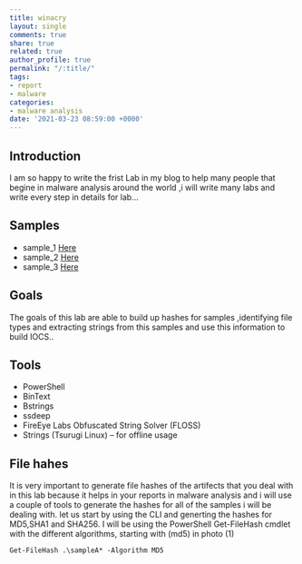 ```yaml
---
title: winacry 
layout: single
comments: true
share: true
related: true
author_profile: true
permalink: "/:title/"
tags:
- report
- malware
categories:
- malware analysis 
date: '2021-03-23 08:59:00 +0000'
---
```

## Introduction
 I am so happy to write the frist Lab in my blog to help 
 many people that begine in malware analysis around the world 
 ,i will write many labs and write every step in details
 for lab...
<!-- more -->
## Samples 
 * sample_1 [Here](https://app.any.run/tasks/328bfbaf-dd18-4460-a49d-ed842213be64/)
 * sample_2 [Here](https://app.any.run/tasks/4157c52f-2a63-4a1c-a318-d39650b2e6f4/#)
 * sample_3 [Here](https://app.any.run/tasks/e99a8b84-f618-4fcf-81ec-b952ea5335f3/#)
## Goals 
 The goals of this lab are able to build up hashes for samples ,identifying file types and extracting strings 
 from this samples and use this information to build IOCS..
## Tools 
 * PowerShell
 * BinText
 * Bstrings
 * ssdeep
 * FireEye Labs Obfuscated String Solver (FLOSS)
 * Strings (Tsurugi Linux) – for offline usage
## File hahes 
It is very important to generate file hashes of the artifects that you deal with in this lab 
because it helps in your reports in malware analysis and i will use a couple of tools to generate
the hashes for all of the samples i will be dealing with.
let us start by using the CLI and generting the hashes for MD5,SHA1 and SHA256.
I will be using the PowerShell Get-FileHash cmdlet with the different algorithms, starting with (md5) in photo (1)

`Get-FileHash .\sampleA* -Algorithm MD5`



